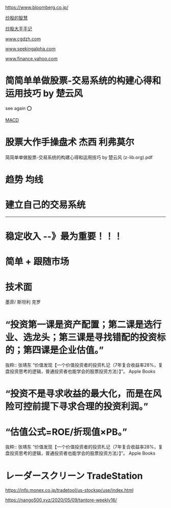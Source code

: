 https://www.bloomberg.co.jp/

[炒股的智慧](https://github.com/hiro-9999/blog/blob/master/.kabu/%E6%A0%AA/%E6%A0%AA/%E7%82%92%E8%82%A1%E7%9A%84%E6%99%BA%E6%85%A7.md)

[炒股大手手记](https://github.com/hiro-9999/blog/blob/master/.kabu/%E6%A0%AA/%E6%A0%AA/%E8%82%A1%E7%A5%A8%E5%A4%A7%E4%BD%9C%E6%89%8B%E5%9B%9E%E5%BF%86%E5%BD%95.md)

www.cgdzh.com

www.seekingalpha.com

www.finance.yahoo.com

# 简简单单做股票-交易系统的构建心得和运用技巧 by 楚云风 
see again ⭕️

[MACD](https://github.com/hiro-9999/blog/blob/master/.kabu/%E6%A0%AA/%E6%A0%AA/MACD.md)

# 股票大作手操盘术 杰西 利弗莫尔

简简单单做股票-交易系统的构建心得和运用技巧 by 楚云风 (z-lib.org).pdf

# 趋势 均线

# 建立自己的交易系统
---

# 稳定收入 --》最为重要！！！

# 简单 + 跟随市场

# 技术面
墨菲/ 斯坦利 克罗

# “投资第一课是资产配置；第二课是选行业、选龙头；第三课是寻找错配的投资标的；第四课是企业估值。”

抜粋:: 张靖东  “价值发现【一个价值投资者的投资札记（7年复合收益率28%，复盘投资思考的逻辑，普通投资者也能学会的股票投资方法）】”。 Apple Books  

# “投资不是寻求收益的最大化，而是在风险可控前提下寻求合理的投资利润。”

# “估值公式=ROE/折现值×PB。”

抜粋:: 张靖东  “价值发现【一个价值投资者的投资札记（7年复合收益率28%，复盘投资思考的逻辑，普通投资者也能学会的股票投资方法）】”。 Apple Books  


# レーダースクリーン TradeStation
https://info.monex.co.jp/tradetool/us-stocksp/use/index.html

https://nango500.xyz/2020/05/09/tantore-weekly16/
